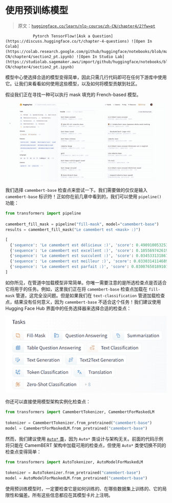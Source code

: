 # 使用预训练模型

> 原文：[`huggingface.co/learn/nlp-course/zh-CN/chapter4/2?fw=pt`](https://huggingface.co/learn/nlp-course/zh-CN/chapter4/2?fw=pt)

                Pytorch TensorFlow![Ask a Question](https://discuss.huggingface.co/t/chapter-4-questions) ![Open In Colab](https://colab.research.google.com/github/huggingface/notebooks/blob/master/course/zh-CN/chapter4/section2_pt.ipynb) ![Open In Studio Lab](https://studiolab.sagemaker.aws/import/github/huggingface/notebooks/blob/master/course/zh-CN/chapter4/section2_pt.ipynb)

模型中心使选择合适的模型变得简单，因此只需几行代码即可在任何下游库中使用它。让我们来看看如何使用这些模型，以及如何将模型贡献到社区。

假设我们正在寻找一种可以执行 mask 填充的 French-based 模型。

![Selecting the Camembert model.](img/e7bf1f84c5c05d79c2f324f40cd70f70.png)

我们选择 `camembert-base` 检查点来尝试一下。我们需要做的仅仅是输入 `camembert-base` 标识符！正如你在前几章中看到的，我们可以使用 `pipeline()` 功能：

```py
from transformers import pipeline

camembert_fill_mask = pipeline("fill-mask", model="camembert-base")
results = camembert_fill_mask("Le camembert est <mask> :)")
```

```py
[
  {'sequence': 'Le camembert est délicieux :)', 'score': 0.49091005325317383, 'token': 7200, 'token_str': 'délicieux'}, 
  {'sequence': 'Le camembert est excellent :)', 'score': 0.1055697426199913, 'token': 2183, 'token_str': 'excellent'}, 
  {'sequence': 'Le camembert est succulent :)', 'score': 0.03453313186764717, 'token': 26202, 'token_str': 'succulent'}, 
  {'sequence': 'Le camembert est meilleur :)', 'score': 0.0330314114689827, 'token': 528, 'token_str': 'meilleur'}, 
  {'sequence': 'Le camembert est parfait :)', 'score': 0.03007650189101696, 'token': 1654, 'token_str': 'parfait'}
]
```

如你所见，在管道中加载模型非常简单。你唯一需要注意的是所选检查点是否适合它将用于的任务。例如，这里我们正在将 `camembert-base` 检查点加载在 `fill-mask` 管道，这完全没问题。但是如果我们在 `text-classification` 管道加载检查点，结果没有任何意义，因为 `camembert-base` 不适合这个任务！我们建议使用 Hugging Face Hub 界面中的任务选择器来选择合适的检查点：

![The task selector on the web interface.](img/aa3d117eb33f5515fc313882b1145b5e.png)

你还可以直接使用模型架构实例化检查点：

```py
from transformers import CamembertTokenizer, CamembertForMaskedLM

tokenizer = CamembertTokenizer.from_pretrained("camembert-base")
model = CamembertForMaskedLM.from_pretrained("camembert-base")
```

然而，我们建议使用 [`Auto*` 类](https://huggingface.co/transformers/model_doc/auto.html?highlight=auto#auto-classes)，因为 `Auto*` 类设计与架构无关。前面的代码示例将只能在 CamemBERT 架构中加载可用的检查点，但使用 `Auto*` 类使切换不同的检查点变得简单：

```py
from transformers import AutoTokenizer, AutoModelForMaskedLM

tokenizer = AutoTokenizer.from_pretrained("camembert-base")
model = AutoModelForMaskedLM.from_pretrained("camembert-base")
```

使用预训练模型时，一定要检查它是如何训练的、在哪些数据集上训练的、它的局限性和偏差。所有这些信息都应在其模型卡片上注明。